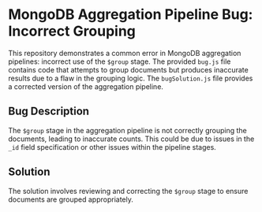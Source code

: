 # MongoDB Aggregation Pipeline Bug: Incorrect Grouping

This repository demonstrates a common error in MongoDB aggregation pipelines: incorrect use of the `$group` stage.  The provided `bug.js` file contains code that attempts to group documents but produces inaccurate results due to a flaw in the grouping logic. The `bugSolution.js` file provides a corrected version of the aggregation pipeline.

## Bug Description
The `$group` stage in the aggregation pipeline is not correctly grouping the documents, leading to inaccurate counts. This could be due to issues in the `_id` field specification or other issues within the pipeline stages. 

## Solution
The solution involves reviewing and correcting the `$group` stage to ensure documents are grouped appropriately.